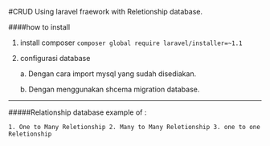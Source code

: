 #CRUD Using laravel fraework with Reletionship database.

####how to install 
1. install composer
	`composer global require laravel/installer=~1.1`

2. configurasi database
	
	a. Dengan cara import mysql yang sudah disediakan.

	b. Dengan menggunakan shcema migration database.


---

#####Relationship database example of :

`1. One to Many Reletionship
2. Many to Many Reletionship
3. one to one Reletionship`




